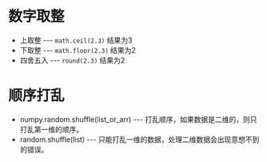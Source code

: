 # 数字取整

- 上取整 --- `math.ceil(2.3)` 结果为3
- 下取整 --- `math.floor(2.3)` 结果为2
- 四舍五入 --- `round(2.3)` 结果为2

# 顺序打乱

- numpy.random.shuffle(list_or_arr) --- 打乱顺序，如果数据是二维的，则只打乱第一维的顺序。
- random.shuffle(list) --- 只能打乱一维的数据，处理二维数据会出现意想不到的错误。
